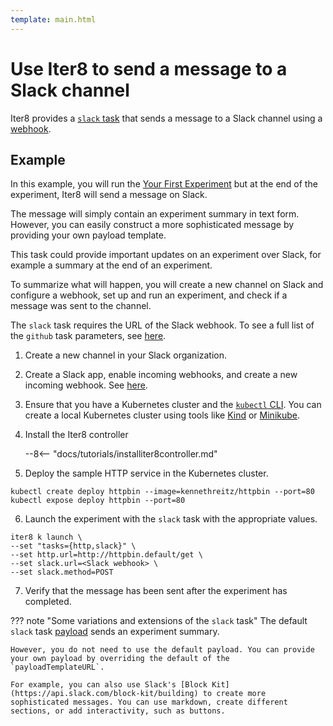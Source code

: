 ```yaml
---
template: main.html
---
```


# Use Iter8 to send a message to a Slack channel

Iter8 provides a [`slack` task](../../user-guide/tasks/slack.md)  that sends a message to a Slack channel using a [webhook](https://api.slack.com/messaging/webhooks).

## Example

In this example, you will run the [Your First Experiment](../../getting-started/your-first-experiment.md) but at the end of the experiment, Iter8 will send a message on Slack. 

The message will simply contain an experiment summary in text form. However, you can easily construct a more sophisticated message by providing your own payload template.

This task could provide important updates on an experiment over Slack, for example a summary at the end of an experiment.

To summarize what will happen, you will create a new channel on Slack and configure a webhook, set up and run an experiment, and check if a message was sent to the channel.

The `slack` task requires the URL of the Slack webhook. To see a full list of the `github` task parameters, see [here](../../user-guide/tasks/slack.md#parameters).

1. Create a new channel in your Slack organization.
2. Create a Slack app, enable incoming webhooks, and create a new incoming webhook. See [here](https://api.slack.com/messaging/webhooks).
3. Ensure that you have a Kubernetes cluster and the [`kubectl` CLI](https://kubernetes.io/docs/reference/kubectl/). You can create a local Kubernetes cluster using tools like [Kind](https://kind.sigs.k8s.io/) or [Minikube](https://minikube.sigs.k8s.io/docs/).
4. Install the Iter8 controller

    --8<-- "docs/tutorials/installiter8controller.md"
    
5. Deploy the sample HTTP service in the Kubernetes cluster.
```shell
kubectl create deploy httpbin --image=kennethreitz/httpbin --port=80
kubectl expose deploy httpbin --port=80
```
6. Launch the experiment with the `slack` task with the appropriate values.
```shell
iter8 k launch \
--set "tasks={http,slack}" \
--set http.url=http://httpbin.default/get \
--set slack.url=<Slack webhook> \
--set slack.method=POST
```
7. Verify that the message has been sent after the experiment has completed.

??? note "Some variations and extensions of the `slack` task"
    The default `slack` task [payload](https://raw.githubusercontent.com/iter8-tools/iter8/v0.14.5/charts/iter8/templates/_payload-slack.tpl) sends an experiment summary.

    However, you do not need to use the default payload. You can provide your own payload by overriding the default of the `payloadTemplateURL`.

    For example, you can also use Slack's [Block Kit](https://api.slack.com/block-kit/building) to create more sophisticated messages. You can use markdown, create different sections, or add interactivity, such as buttons.